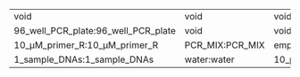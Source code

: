 ||||
|----|----|----|
|void|void|void|
|96_well_PCR_plate:96_well_PCR_plate|void|void|
|10_µM_primer_R:10_µM_primer_R|PCR_MIX:PCR_MIX|empty_tube:empty_tube|
|1_sample_DNAs:1_sample_DNAs|water:water|10_µM_primer_F:10_µM_primer_F|
